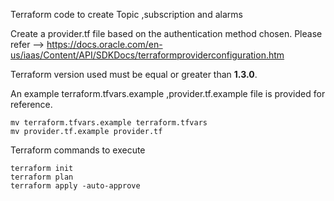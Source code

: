 Terraform code to create  Topic ,subscription  and alarms

Create a provider.tf file based on the authentication method chosen. Please refer --> https://docs.oracle.com/en-us/iaas/Content/API/SDKDocs/terraformproviderconfiguration.htm

Terraform version used must be equal or greater than **1.3.0**. 

An example terraform.tfvars.example ,provider.tf.example file is provided for reference.    


    mv terraform.tfvars.example terraform.tfvars
    mv provider.tf.example provider.tf


Terraform commands to execute 

    terraform init
    terraform plan  
    terraform apply -auto-approve
 
